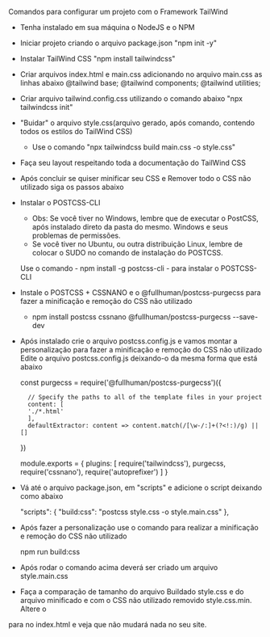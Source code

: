 Comandos para configurar um projeto com o Framework TailWind

- Tenha instalado em sua máquina o NodeJS e o NPM
- Iniciar projeto criando o arquivo package.json
    "npm init -y"
- Instalar TailWind CSS
    "npm install tailwindcss"
- Criar arquivos index.html e main.css adicionando no arquivo main.css as linhas abaixo
    @tailwind base;
    @tailwind components;
    @tailwind utilities;
- Criar arquivo tailwind.config.css utilizando o comando abaixo
    "npx tailwindcss init"
- "Buidar" o arquivo style.css(arquivo gerado, após comando, contendo todos os estilos do TailWind CSS)
    - Use o comando "npx tailwindcss build main.css -o style.css"

- Faça seu layout respeitando toda a documentação do TailWind CSS

- Após concluir se quiser minificar seu CSS e Remover todo o CSS não utilizado siga os passos abaixo

- Instalar o POSTCSS-CLI
    - Obs: Se você tiver no Windows, lembre que de executar o PostCSS, após instalado direto da pasta do mesmo. Windows e seus problemas de permissões.
    - Se você tiver no Ubuntu, ou outra distribuição Linux, lembre de colocar o SUDO no comando de instalação do POSTCSS.

    Use o comando - npm install -g postcss-cli - para instalar o POSTCSS-CLI

- Instale o POSTCSS + CSSNANO e o @fullhuman/postcss-purgecss para fazer a minificação e remoção do CSS não utilizado
    
    - npm install postcss cssnano @fullhuman/postcss-purgecss --save-dev

- Após instalado crie o arquivo postcss.config.js e vamos montar a personalização para fazer a minificação e remoção do CSS não utilizado
    Edite o arquivo postcss.config.js deixando-o da mesma forma que está abaixo

    const purgecss = require('@fullhuman/postcss-purgecss')({

        // Specify the paths to all of the template files in your project 
        content: [
        './*.html'
        ],  
        defaultExtractor: content => content.match(/[\w-/:]+(?<!:)/g) || []
    })
    
    module.exports = {
        plugins: [
        require('tailwindcss'),
        purgecss,
        require('cssnano'),
        require('autoprefixer')
        ]
    }

- Vá até o arquivo package.json, em "scripts" e adicione o script deixando como abaixo

    "scripts": {
        "build:css": "postcss style.css -o style.main.css"
    },


- Após fazer a personalização use o comando para realizar a minificação e remoção do CSS não utilizado

    npm run build:css

- Após rodar o comando acima deverá ser criado um arquivo style.main.css
- Faça a comparação de tamanho do arquivo Buildado style.css e do arquivo minificado e com o CSS não utilizado removido style.css.min. Altere o 
<link rel="stylesheet" href="style.css"> para <link rel="stylesheet" href="style.main.css"> no index.html e veja que não mudará nada no seu site.




